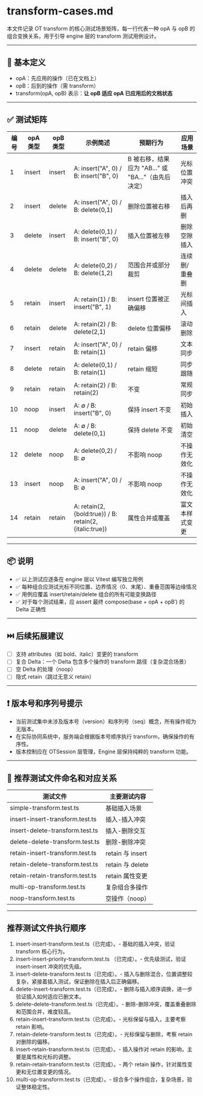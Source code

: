 # transform-cases.md

本文件记录 OT transform 的核心测试场景矩阵，每一行代表一种 opA 与 opB 的组合变换关系，用于引导 engine 层的 transform 测试用例设计。

---

## 🧠 基本定义

- opA：先应用的操作（已在文档上）
- opB：后到的操作（需 transform）
- transform(opA, opB) 表示：**让 opB 适应 opA 已应用后的文档状态**

---

## ✅ 测试矩阵

| 编号 | opA 类型 | opB 类型 | 示例简述                                                | 预期行为                                            | 应用场景       |
| ---- | -------- | -------- | ------------------------------------------------------- | --------------------------------------------------- | -------------- |
| 1    | insert   | insert   | A: insert("A", 0) / B: insert("B", 0)                   | B 被右移，结果应为 "AB..." 或 "BA..."（由先后决定） | 光标位置冲突   |
| 2    | insert   | delete   | A: insert("A", 0) / B: delete(0,1)                      | 删除位置被右移                                      | 插入后再删     |
| 3    | delete   | insert   | A: delete(0,1) / B: insert("B", 0)                      | 插入位置被左移                                      | 删除空隙插入   |
| 4    | delete   | delete   | A: delete(0,2) / B: delete(1,2)                         | 范围合并或部分裁剪                                  | 连续删/重叠删  |
| 5    | retain   | insert   | A: retain(1) / B: insert("B", 1)                        | insert 位置被正确偏移                               | 光标间插入     |
| 6    | retain   | delete   | A: retain(2) / B: delete(2,1)                           | delete 位置偏移                                     | 滚动删除       |
| 7    | insert   | retain   | A: insert("A", 0) / B: retain(1)                        | retain 偏移                                         | 文本同步       |
| 8    | delete   | retain   | A: delete(0,1) / B: retain(1)                           | retain 缩短                                         | 同步跟随       |
| 9    | retain   | retain   | A: retain(2) / B: retain(2)                             | 不变                                                | 常规同步       |
| 10   | noop     | insert   | A: ∅ / B: insert("B", 0)                                | 保持 insert 不变                                    | 初始插入       |
| 11   | noop     | delete   | A: ∅ / B: delete(0,1)                                   | 保持 delete 不变                                    | 初始清空       |
| 12   | delete   | noop     | A: delete(0,2) / B: ∅                                   | 不影响 noop                                         | 不操作无效化   |
| 13   | insert   | noop     | A: insert("A", 0) / B: ∅                                | 不影响 noop                                         | 不操作无效化   |
| 14   | retain   | retain   | A: retain(2, {bold:true}) / B: retain(2, {italic:true}) | 属性合并或覆盖                                      | 富文本样式变更 |

---

## 📦 说明

- ✅ 以上测试应逐条在 engine 层以 Vitest 编写独立用例
- ✅ 每种组合应测试光标不同位置、边界情况（0、末尾）、重叠范围等边缘情况
- ✅ 用例应覆盖 insert/retain/delete 组合的所有可能变换路径
- ✅ 对于每个测试结果，应 assert 最终 compose(base + opA + opB′) 的 Delta 正确性

---

## ⏭️ 后续拓展建议

- [ ] 支持 attributes（如 bold、italic）变更的 transform
- [ ] 复合 Delta：一个 Delta 包含多个操作的 transform 路径（复杂混合场景）
- [ ] 空 Delta 的处理（noop）
- [ ] 隐式 retain（跳过无意义 retain）

---

## ❗ 版本号和序列号提示

- 当前测试集中未涉及版本号（version）和序列号（seq）概念，所有操作视为无版本。
- 在实际协同系统中，服务端会根据版本号顺序执行 transform，确保操作的有序性。
- 版本控制应在 OTSession 层管理，Engine 层保持纯粹的 transform 功能。

---

## 🧪 推荐测试文件命名和对应关系

| 测试文件                        | 主要测试内容     |
| ------------------------------- | ---------------- |
| simple-transform.test.ts        | 基础插入场景     |
| insert-insert-transform.test.ts | 插入-插入冲突    |
| insert-delete-transform.test.ts | 插入-删除交互    |
| delete-delete-transform.test.ts | 删除-删除冲突    |
| retain-insert-transform.test.ts | retain 与 insert |
| retain-delete-transform.test.ts | retain 与 delete |
| retain-retain-transform.test.ts | retain 属性变更  |
| multi-op-transform.test.ts      | 复杂组合多操作   |
| noop-transform.test.ts          | 空操作（noop）   |

---

## 推荐测试文件执行顺序

1. insert-insert-transform.test.ts（已完成）。- 基础的插入冲突，验证 transform 核心行为。
2. insert-insert-priority-transform.test.ts （已完成）。- 优先级测试，验证 insert-insert 冲突的优先级。
3. insert-delete-transform.test.ts（已完成）。- 插入与删除混合，位置调整较复杂，紧接着插入测试，保证删除在插入后正确偏移。
4. delete-insert-transform.test.ts（已完成）。- 删除与插入顺序调换，进一步验证插入如何适应已删文本。
5. delete-delete-transform.test.ts（已完成）。- 删除-删除冲突，覆盖重叠删除和范围合并，难度较高。
6. retain-insert-transform.test.ts（已完成）。- 光标保留与插入，主要考察 retain 影响。
7. retain-delete-transform.test.ts（已完成）。- 光标保留与删除，考察 retain 对删除的偏移。
8. insert-retain-transform.test.ts（已完成）。- 插入操作对 retain 的影响，主要是属性和光标的调整。
9. retain-retain-transform.test.ts（已完成）。- 两个 retain 操作，针对属性变更和无位置变更的情况。
10. multi-op-transform.test.ts（已完成）。- 综合多个操作组合，复杂场景，验证整体稳定性。
